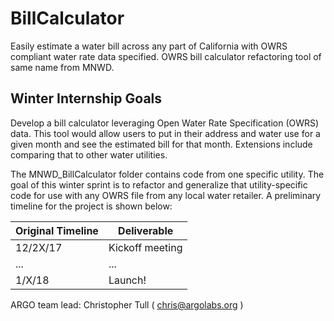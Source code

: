 # BillCalculator
Easily estimate a water bill across any part of California with OWRS compliant water rate data specified. OWRS bill calculator refactoring tool of same name from MNWD. 

## Winter Internship Goals

Develop a bill calculator leveraging Open Water Rate Specification (OWRS) data. This tool would allow users to put in their address and water use for a given month and see the estimated bill for that month. Extensions include comparing that to other water utilities. 

The MNWD_BillCalculator folder contains code from one specific utility. The goal of this winter sprint is to refactor and generalize that utility-specific code for use with any OWRS file from any local water retailer. A preliminary timeline for the project is shown below:

| Original Timeline | Deliverable |
| ------------- | ------------- |
| 12/2X/17 | Kickoff meeting |
| ...| ... |
| 1/X/18 | Launch! |


ARGO team lead: Christopher Tull ( chris@argolabs.org ) 
